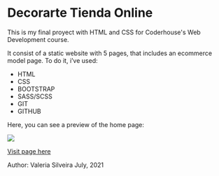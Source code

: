 # Decorarte Tienda Online

This is my final proyect with HTML and CSS for Coderhouse's Web Development course.

It consist of a static website with 5 pages, that includes an ecommerce model page. To do it, i’ve used:

- HTML
- CSS
- BOOTSTRAP
- SASS/SCSS
- GIT
- GITHUB

Here, you can see a preview of the home page:

![](https://imagizer.imageshack.com/img924/857/NBTn1L.jpg)

[Visit page here](https://valessol.github.io/decorarte-accesorios/) 

Author: Valeria Silveira July, 2021
